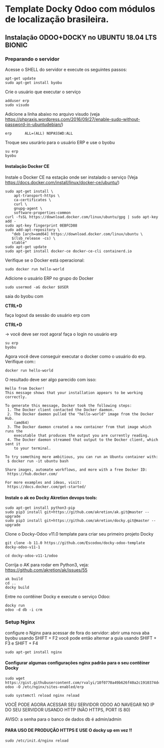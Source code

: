 # Template Docky Odoo com módulos de localização brasileira.

##  Instalação ODOO+DOCKY no UBUNTU 18.04 LTS BIONIC

### Preparando o servidor

Acesse o SHELL do servidor e execute os seguintes passos:

```
apt-get update
sudo apt-get install byobu
```

Crie o usuário que executar o serviço

```
adduser erp
sudo visudo
```

Adicione a linha abaixo no arquivo visudo (veja https://phpraxis.wordpress.com/2016/09/27/enable-sudo-without-password-in-ubuntudebian/)

```
erp      ALL=(ALL) NOPASSWD:ALL
```


Troque seu usurário para o usuário ERP e use o byobu

```
su erp
byobu
```

#### Instalação Docker CE
Instale o Docker CE na estação onde ser instalado o serviço (Veja https://docs.docker.com/install/linux/docker-ce/ubuntu/)

```
sudo apt-get install \
    apt-transport-https \
    ca-certificates \
    curl \
    gnupg-agent \
    software-properties-common
curl -fsSL https://download.docker.com/linux/ubuntu/gpg | sudo apt-key add -
sudo apt-key fingerprint 0EBFCD88
sudo add-apt-repository \
   "deb [arch=amd64] https://download.docker.com/linux/ubuntu \
   $(lsb_release -cs) \
   stable"
sudo apt-get update
sudo apt-get install docker-ce docker-ce-cli containerd.io
```

Verifique se o Docker está operacional:

```
sudo docker run hello-world
```

Adicione o usuário ERP no grupo do Docker

```
sudo usermod -aG docker $USER
```

saia do byobu com

**CTRL+D**

faça logout da sessão do usuário erp com

**CTRL+D**

-> você deve ser root agora!
faça o login no usuário erp

```
su erp
byobu
```

Agora você deve conseguir executar o docker como o usuário do erp. Verifique com::

```
docker run hello-world
```

O resultado deve ser algo parecido com isso:

```
Hello from Docker!
This message shows that your installation appears to be working correctly.

To generate this message, Docker took the following steps:
 1. The Docker client contacted the Docker daemon.
 2. The Docker daemon pulled the "hello-world" image from the Docker Hub.
    (amd64)
 3. The Docker daemon created a new container from that image which runs the
    executable that produces the output you are currently reading.
 4. The Docker daemon streamed that output to the Docker client, which sent it
    to your terminal.

To try something more ambitious, you can run an Ubuntu container with:
 $ docker run -it ubuntu bash

Share images, automate workflows, and more with a free Docker ID:
 https://hub.docker.com/

For more examples and ideas, visit:
 https://docs.docker.com/get-started/
```
#### Instale o ak eo Docky Akretion devops tools:

```
sudo apt-get install python3-pip
sudo pip3 install git+https://github.com/akretion/ak.git@master --upgrade
sudo pip3 install git+https://github.com/akretion/docky.git@master --upgrade
```

Clone o Docky-Odoo v11.0 template para criar seu primeiro projeto Docky

```
git clone -b 11.0 https://github.com/Escodoo/docky-odoo-template docky-odoo-v11-1

cd docky-odoo-v11-1/odoo
```

Corrija o AK para rodar em Python3, veja: https://github.com/akretion/ak/issues/55

```
ak build
cd ..
docky build
```

Entre no contêiner Docky e execute o serviço Odoo:

```
docky run
odoo -d db -i crm
```

### Setup Nginx
configure o Nginx para acessar de fora do servidor:
abrir uma nova aba byobu usando SHIFT + F2
você pode então alternar a guia usando SHIFT + F3 e SHIFT + F4

```
sudo apt-get install nginx
```

#### Configurar algumas configurações nginx padrão para o seu contêiner Docky

```
sudo wget https://gist.githubusercontent.com/rvalyi/10f0770a49b626f40a2c1910374dc70d/raw/457baa90cb0321d95af14437013286a36ba85f5c/nginx-odoo -O /etc/nginx/sites-enabled/erp

sudo systemctl reload nginx reload
```

VOCÊ PODE AGORA ACESSAR SEU SERVIDOR ODOO AO NAVEGAR NO IP DO SEU SERVIDOR
USANDO HTTP (NÃO HTTPS, PORT IS 80)

AVISO: a senha para o banco de dados db é admin/admin

#### PARA USO DE PRODUÇÃO HTTPS E USE O docky up em vez !!

```
sudo /etc/init.d/nginx reload
```

